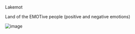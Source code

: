 Lakemot

Land of the EMOTive people (positive and negative emotions)

![image](https://github.com/realistis/1-day-stories/blob/master/Lakemot.png)

